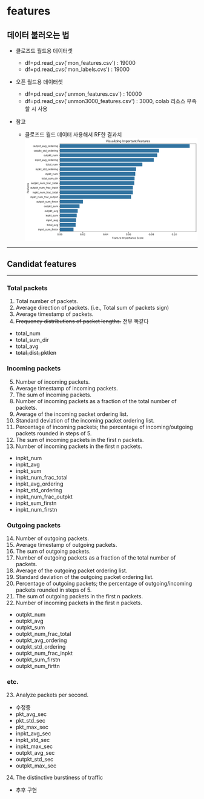 # features
## 데이터 불러오는 법
* 클로즈드 월드용 데이터셋
  * df=pd.read_csv('mon_features.csv') : 19000
  * df=pd.read_cvs('mon_labels.cvs') : 19000 
* 오픈 월드용 데이터셋
  * df=pd.read_csv('unmon_features.csv') : 10000
  * df=pd.read_csv('unmon3000_features.csv') : 3000, colab 리소스 부족할 시 사용

* 참고
  * 클로즈드 월드 데이터 사용해서 RF한 결과치
![alt text](image.png)
---
## Candidat features  
---
### Total packets
1. Total number of packets.
2. Average direction of packets. (i.e., Total sum of packets sign)
3. Average timestamp of packets.
4. ~~Frequency distributions of packet lengths.~~ 전부 똑같다
  * total_num
  * total_sum_dir
  * total_avg
  * ~~total_dist_pktlen~~

### Incoming packets
5. Number of incoming packets.
6. Average timestamp of incoming packets.
7. The sum of incoming packets.
8. Number of incoming packets as a fraction of the total number of packets.
9. Average of the incoming packet ordering list.
10. Standard deviation of the incoming packet ordering list.
11. Percentage of incoming packets; the percentage of incoming/outgoing packets rounded in steps of 5. 
12. The sum of incoming packets in the first n packets.
13. Number of incoming packets in the first n packets.
  * inpkt_num
  * inpkt_avg
  * inpkt_sum
  * inpkt_num_frac_total
  * inpkt_avg_ordering
  * inpkt_std_ordering
  * inpkt_num_frac_outpkt
  * inpkt_sum_firstn
  * inpkt_num_firstn

### Outgoing packets
14. Number of outgoing packets.
15. Average timestamp of outgoing packets.
16. The sum of outgoing packets.
17. Number of outgoing packets as a fraction of the total number of packets.
18. Average of the outgoing packet ordering list.
19. Standard deviation of the outgoing packet ordering list.
20. Percentage of outgoing packets; the percentage of outgoing/incoming packets rounded in steps of 5. 
21. The sum of outgoing packets in the first n packets.
22. Number of incoming packets in the first n packets.
  * outpkt_num
  * outpkt_avg
  * outpkt_sum
  * outpkt_num_frac_total
  * outpkt_avg_ordering
  * outpkt_std_ordering
  * outpkt_num_frac_inpkt
  * outpkt_sum_firstn
  * outpkt_num_firttn

### etc. 
23. Analyze packets per second.
  * 수정중
  * pkt_avg_sec
  * pkt_std_sec
  * pkt_max_sec
  * inpkt_avg_sec
  * inpkt_std_sec
  * inpkt_max_sec
  * outpkt_avg_sec
  * outpkt_std_sec
  * outpkt_max_sec
24. The distinctive burstiness of traffic
  * 추후 구현




